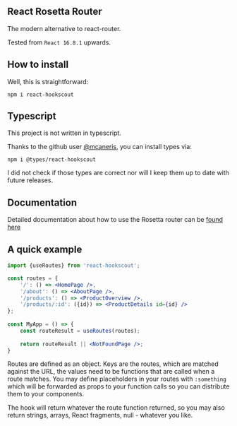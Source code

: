 ## React Rosetta Router

The modern alternative to react-router.

Tested from `React 16.8.1` upwards.

## How to install
Well, this is straightforward:

    npm i react-hookscout

## Typescript
This project is not written in typescript.

Thanks to the github user [@mcaneris](https://github.com/mcaneris), you can install types via:

    npm i @types/react-hookscout
    
I did not check if those types are correct nor will I keep them up to date with future releases.

## Documentation
Detailed documentation about how to use the Rosetta router can be [found here](https://github.com/pkoska/react-hookscout/blob/master/src-docs/pages/en/README.md)

## A quick example
```jsx harmony
import {useRoutes} from 'react-hookscout';

const routes = {
    '/': () => <HomePage />,
    '/about': () => <AboutPage />,
    '/products': () => <ProductOverview />,
    '/products/:id': ({id}) => <ProductDetails id={id} />
};
	
const MyApp = () => {
    const routeResult = useRoutes(routes);
    
    return routeResult || <NotFoundPage />;
}
```
Routes are defined as an object. Keys are the routes, which are matched
against the URL, the values need to be functions that are called when a route
matches. You may define placeholders in your routes with `:something` which
will be forwarded as props to your function calls so you can distribute them
to your components.

The hook will return whatever the route function returned, so you may also return
strings, arrays, React fragments, null - whatever you like.

